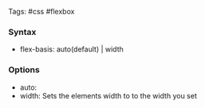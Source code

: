 Tags: #css #flexbox

### Syntax
- flex-basis: auto(default) | width

### Options
- auto: 
- width: Sets the elements width to to the width you set